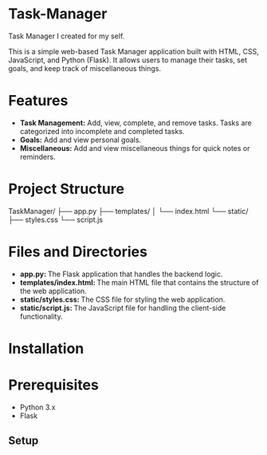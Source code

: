# Task-Manager
Task Manager I created for my self.

This is a simple web-based Task Manager application built with HTML, CSS, JavaScript, and Python (Flask). It allows users to manage their tasks, set goals, and keep track of miscellaneous things.

# Features
- <strong>Task Management:</strong> Add, view, complete, and remove tasks. Tasks are categorized into incomplete and completed tasks.
- <strong>Goals:</strong> Add and view personal goals.
- <strong>Miscellaneous:</strong> Add and view miscellaneous things for quick notes or reminders.

# Project Structure
TaskManager/
├── app.py
├── templates/
│   └── index.html
└── static/
    ├── styles.css
    └── script.js

# Files and Directories
- <strong>app.py: </strong>The Flask application that handles the backend logic.
- <strong>templates/index.html: </strong>The main HTML file that contains the structure of the web application.
- <strong>static/styles.css: </strong>The CSS file for styling the web application.
- <strong>static/script.js: </strong>The JavaScript file for handling the client-side functionality.

# Installation

# Prerequisites
- Python 3.x
- Flask

## Setup

